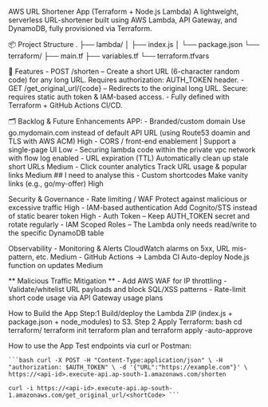 AWS URL Shortener App (Terraform + Node.js Lambda)
A lightweight, serverless URL-shortener built using AWS Lambda, API Gateway, and DynamoDB, fully provisioned via Terraform.

📦 Project Structure
.
├── lambda/
│   ├── index.js
│   └── package.json
└── terraform/
    ├── main.tf
    ├── variables.tf
    └── terraform.tfvars

🚀 Features
    - POST /shorten – Create a short URL (6-character random code) for any long URL.
        Requires authorization: AUTH_TOKEN header.
    - GET /get_original_url/{code} – Redirects to the original long URL.
        Secure: requires static auth token & IAM-based access.
    - Fully defined with Terraform + GitHub Actions CI/CD.

🗂 Backlog & Future Enhancements
APP:
    - Branded/custom domain	Use go.mydomain.com instead of default API URL (using Route53 doamin and TLS with AWS ACM)	High
    - CORS / front-end enablement | Support a single-page UI	Low
    - Securing lambda code within the private vpc network with flow log enabled
    - URL expiration (TTL)	Automatically clean up stale short URLs	Medium
    - Click counter analytics	Track URL usage & popular links	Medium ## I need to analyse this
    - Custom shortcodes	Make vanity links (e.g., go/my-offer)	High

Security & Governance
    - Rate limiting / WAF	Protect against malicious or excessive traffic	High
    - IAM-based authentication	Add Cognito/STS instead of static bearer token	High
    - Auth Token – Keep AUTH_TOKEN secret and rotate regularly
    - IAM Scoped Roles – The Lambda only needs read/write to the specific DynamoDB table

Observability
    - Monitoring & Alerts	CloudWatch alarms on 5xx, URL mis-pattern, etc.	Medium
    - GitHub Actions → Lambda CI	Auto-deploy Node.js function on updates	Medium


** Malicious Traffic Mitigation **
    - Add AWS WAF for IP throttling
    - Validate/whitelist URL payloads and block SQL/XSS patterns
    - Rate-limit short code usage via API Gateway usage plans

How to Build the App
    Step:1 Build/deploy the Lambda ZIP (index.js + package.json + node_modules) to S3.
    Step 2 Apply Terraform: bash cd terraform/ terraform init terraform plan and terraform apply -auto-approve 

How to use the App
    Test endpoints via curl or Postman: 
    
    ```bash curl -X POST -H "Content-Type:application/json" \ -H "authorization: $AUTH_TOKEN" \ -d '{"URL":"https://example.com"}' \ https://<api-id>.execute-api.ap-south-1.amazonaws.com/shorten

    curl -i https://<api-id>.execute-api.ap-south-1.amazonaws.com/get_original_url/<shortCode> ```

